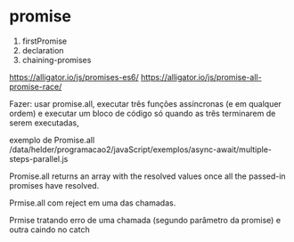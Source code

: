# promise

1. firstPromise
1. declaration
1. chaining-promises


https://alligator.io/js/promises-es6/
https://alligator.io/js/promise-all-promise-race/


Fazer:
usar promise.all, executar três funções assíncronas (e em qualquer ordem) e executar
um bloco de código só quando as três terminarem de serem executadas,

exemplo de Promise.all
/data/helder/programacao2/javaScript/exemplos/async-await/multiple-steps-parallel.js


Promise.all returns an array with the resolved values once all the passed-in promises have resolved.

Prmise.all com reject em uma das chamadas.

Prmise tratando erro de uma chamada (segundo parâmetro da promise) e outra caindo no catch